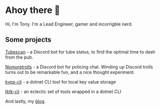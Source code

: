 # Ahoy there 👋

Hi, I'm Tony. I'm a Lead Engineer, gamer and incorrigble nerd.

## Some projects

[Tubescan](https://github.com/tonycknight/tubescan) - a Discord bot for tube status, to find the optimal time to dash from the pub.

[Nomoretrolls](https://github.com/tonycknight/nomoretrolls) - a Discord bot for policing chat. Winding up Discord trolls turns out to be remarkable fun, and a nice thought experiment.

[kvps-cli](https://github.com/tonycknight/kvps-cli) - a dotnet CLI tool for local key value storage

[tktk-cli](https://github.com/tonycknight/tktk-cli) - an eclectic set of tools wrapped in a dotnet CLI

And lastly, my [blog](https://dev.to/tonycknight).

